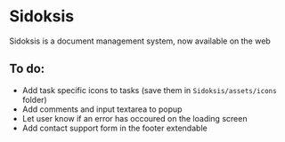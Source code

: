 # Sidoksis
Sidoksis is a document management system, now available on the web
## To do: 
  * Add task specific icons to tasks (save them in ```Sidoksis/assets/icons``` folder)
  * Add comments and input textarea to popup
  * Let user know if an error has occoured on the loading screen
  * Add contact support form in the footer extendable
